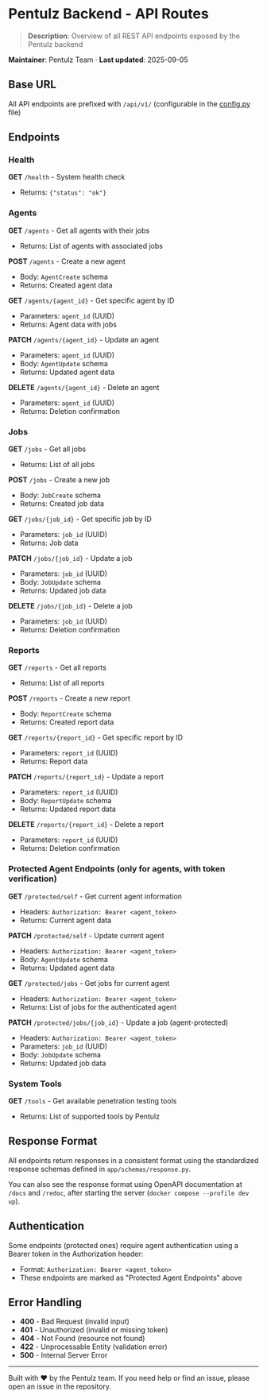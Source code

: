 # Pentulz Backend - API Routes

> **Description**: Overview of all REST API endpoints exposed by the Pentulz backend

**Maintainer**: Pentulz Team · **Last updated**: 2025-09-05

## Base URL

All API endpoints are prefixed with `/api/v1/` (configurable in the [config.py](../app/core/config.py) file)

## Endpoints

### Health

**GET** `/health` - System health check
- Returns: `{"status": "ok"}`

### Agents

**GET** `/agents` - Get all agents with their jobs
- Returns: List of agents with associated jobs

**POST** `/agents` - Create a new agent
- Body: `AgentCreate` schema
- Returns: Created agent data

**GET** `/agents/{agent_id}` - Get specific agent by ID
- Parameters: `agent_id` (UUID)
- Returns: Agent data with jobs

**PATCH** `/agents/{agent_id}` - Update an agent
- Parameters: `agent_id` (UUID)
- Body: `AgentUpdate` schema
- Returns: Updated agent data

**DELETE** `/agents/{agent_id}` - Delete an agent
- Parameters: `agent_id` (UUID)
- Returns: Deletion confirmation


### Jobs

**GET** `/jobs` - Get all jobs
- Returns: List of all jobs

**POST** `/jobs` - Create a new job
- Body: `JobCreate` schema
- Returns: Created job data

**GET** `/jobs/{job_id}` - Get specific job by ID
- Parameters: `job_id` (UUID)
- Returns: Job data

**PATCH** `/jobs/{job_id}` - Update a job
- Parameters: `job_id` (UUID)
- Body: `JobUpdate` schema
- Returns: Updated job data

**DELETE** `/jobs/{job_id}` - Delete a job
- Parameters: `job_id` (UUID)
- Returns: Deletion confirmation

### Reports

**GET** `/reports` - Get all reports
- Returns: List of all reports

**POST** `/reports` - Create a new report
- Body: `ReportCreate` schema
- Returns: Created report data

**GET** `/reports/{report_id}` - Get specific report by ID
- Parameters: `report_id` (UUID)
- Returns: Report data

**PATCH** `/reports/{report_id}` - Update a report
- Parameters: `report_id` (UUID)
- Body: `ReportUpdate` schema
- Returns: Updated report data

**DELETE** `/reports/{report_id}` - Delete a report
- Parameters: `report_id` (UUID)
- Returns: Deletion confirmation

### Protected Agent Endpoints (only for agents, with token verification)

**GET** `/protected/self` - Get current agent information
- Headers: `Authorization: Bearer <agent_token>`
- Returns: Current agent data

**PATCH** `/protected/self` - Update current agent
- Headers: `Authorization: Bearer <agent_token>`
- Body: `AgentUpdate` schema
- Returns: Updated agent data

**GET** `/protected/jobs` - Get jobs for current agent
- Headers: `Authorization: Bearer <agent_token>`
- Returns: List of jobs for the authenticated agent

**PATCH** `/protected/jobs/{job_id}` - Update a job (agent-protected)
- Headers: `Authorization: Bearer <agent_token>`
- Parameters: `job_id` (UUID)
- Body: `JobUpdate` schema
- Returns: Updated job data

### System Tools

**GET** `/tools` - Get available penetration testing tools
- Returns: List of supported tools by Pentulz

## Response Format

All endpoints return responses in a consistent format using the standardized response schemas defined in `app/schemas/response.py`.

You can also see the response format using OpenAPI documentation at `/docs` and `/redoc`, after starting the server (`docker compose --profile dev up`).

## Authentication

Some endpoints (protected ones) require agent authentication using a Bearer token in the Authorization header:
- Format: `Authorization: Bearer <agent_token>`
- These endpoints are marked as "Protected Agent Endpoints" above

## Error Handling

- **400** - Bad Request (invalid input)
- **401** - Unauthorized (invalid or missing token)
- **404** - Not Found (resource not found)
- **422** - Unprocessable Entity (validation error)
- **500** - Internal Server Error

---

Built with ❤️ by the Pentulz team. If you need help or find an issue, please open an issue in the repository.